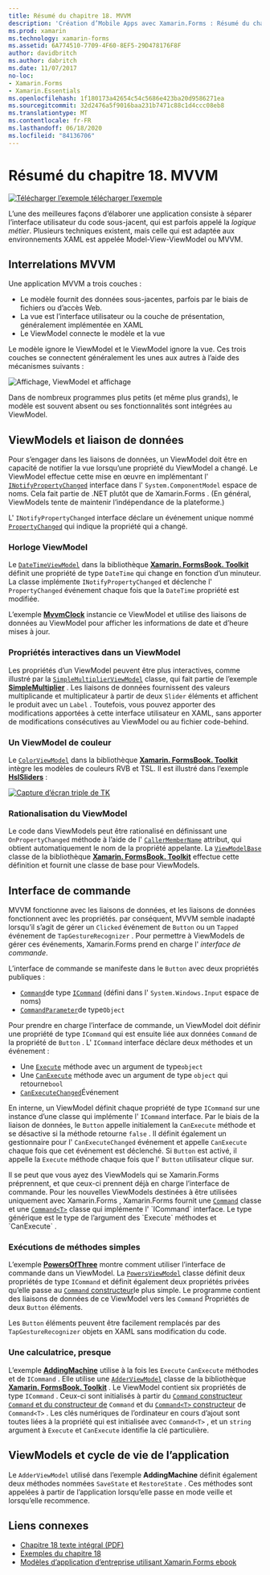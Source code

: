 ```yaml
---
title: Résumé du chapitre 18. MVVM
description: 'Création d’Mobile Apps avec Xamarin.Forms : Résumé du chapitre 18. MVVM'
ms.prod: xamarin
ms.technology: xamarin-forms
ms.assetid: 6A774510-7709-4F60-8EF5-29D478176F8F
author: davidbritch
ms.author: dabritch
ms.date: 11/07/2017
no-loc:
- Xamarin.Forms
- Xamarin.Essentials
ms.openlocfilehash: 1f180173a42654c54c5686e423ba20d9586271ea
ms.sourcegitcommit: 32d2476a5f9016baa231b7471c88c1d4ccc08eb8
ms.translationtype: MT
ms.contentlocale: fr-FR
ms.lasthandoff: 06/18/2020
ms.locfileid: "84136706"
---
```

# <a name="summary-of-chapter-18-mvvm"></a>Résumé du chapitre 18. MVVM

[![Télécharger ](~/media/shared/download.png) l’exemple télécharger l’exemple](https://github.com/xamarin/xamarin-forms-book-samples/tree/master/Chapter18)

L’une des meilleures façons d’élaborer une application consiste à séparer l’interface utilisateur du code sous-jacent, qui est parfois appelé la *logique métier*. Plusieurs techniques existent, mais celle qui est adaptée aux environnements XAML est appelée Model-View-ViewModel ou MVVM.

## <a name="mvvm-interrelationships"></a>Interrelations MVVM

Une application MVVM a trois couches :

- Le modèle fournit des données sous-jacentes, parfois par le biais de fichiers ou d’accès Web.
- La vue est l’interface utilisateur ou la couche de présentation, généralement implémentée en XAML
- Le ViewModel connecte le modèle et la vue

Le modèle ignore le ViewModel et le ViewModel ignore la vue. Ces trois couches se connectent généralement les unes aux autres à l’aide des mécanismes suivants :

![Affichage, ViewModel et affichage](images/ch18fg03.png "MVVM")

Dans de nombreux programmes plus petits (et même plus grands), le modèle est souvent absent ou ses fonctionnalités sont intégrées au ViewModel.

## <a name="viewmodels-and-data-binding"></a>ViewModels et liaison de données

Pour s’engager dans les liaisons de données, un ViewModel doit être en capacité de notifier la vue lorsqu’une propriété du ViewModel a changé. Le ViewModel effectue cette mise en œuvre en implémentant l' [`INotifyPropertyChanged`](xref:System.ComponentModel.INotifyPropertyChanged) interface dans l' `System.ComponentModel` espace de noms. Cela fait partie de .NET plutôt que de Xamarin.Forms . (En général, ViewModels tente de maintenir l’indépendance de la plateforme.)

L' `INotifyPropertyChanged` interface déclare un événement unique nommé [`PropertyChanged`](xref:System.ComponentModel.INotifyPropertyChanged) qui indique la propriété qui a changé.

### <a name="a-viewmodel-clock"></a>Horloge ViewModel

Le [`DateTimeViewModel`](https://github.com/xamarin/xamarin-forms-book-samples/blob/master/Libraries/Xamarin.FormsBook.Toolkit/Xamarin.FormsBook.Toolkit/DateTimeViewModel.cs) dans la bibliothèque [**Xamarin. FormsBook. Toolkit**](https://github.com/xamarin/xamarin-forms-book-samples/tree/master/Libraries/Xamarin.FormsBook.Toolkit/Xamarin.FormsBook.Toolkit) définit une propriété de type `DateTime` qui change en fonction d’un minuteur. La classe implémente `INotifyPropertyChanged` et déclenche l' `PropertyChanged` événement chaque fois que la `DateTime` propriété est modifiée.

L’exemple [**MvvmClock**](https://github.com/xamarin/xamarin-forms-book-samples/tree/master/Chapter18/MvvmClock) instancie ce ViewModel et utilise des liaisons de données au ViewModel pour afficher les informations de date et d’heure mises à jour.

### <a name="interactive-properties-in-a-viewmodel"></a>Propriétés interactives dans un ViewModel

Les propriétés d’un ViewModel peuvent être plus interactives, comme illustré par la [`SimpleMultiplierViewModel`](https://github.com/xamarin/xamarin-forms-book-samples/blob/master/Chapter18/SimpleMultiplier/SimpleMultiplier/SimpleMultiplier/SimpleMultiplierViewModel.cs) classe, qui fait partie de l’exemple [**SimpleMultiplier**](https://github.com/xamarin/xamarin-forms-book-samples/tree/master/Chapter18/SimpleMultiplier) . Les liaisons de données fournissent des valeurs multiplicande et multiplicateur à partir de deux `Slider` éléments et affichent le produit avec un `Label` . Toutefois, vous pouvez apporter des modifications apportées à cette interface utilisateur en XAML, sans apporter de modifications consécutives au ViewModel ou au fichier code-behind.

### <a name="a-color-viewmodel"></a>Un ViewModel de couleur

Le [`ColorViewModel`](https://github.com/xamarin/xamarin-forms-book-samples/blob/master/Libraries/Xamarin.FormsBook.Toolkit/Xamarin.FormsBook.Toolkit/ColorViewModel.cs) dans la bibliothèque [**Xamarin. FormsBook. Toolkit**](https://github.com/xamarin/xamarin-forms-book-samples/tree/master/Libraries/Xamarin.FormsBook.Toolkit/Xamarin.FormsBook.Toolkit) intègre les modèles de couleurs RVB et TSL. Il est illustré dans l’exemple [**HslSliders**](https://github.com/xamarin/xamarin-forms-book-samples/tree/master/Chapter18/HslSliders) :

[![Capture d’écran triple de TK](images/ch18fg08-small.png "TSL, modèle de couleurs")](images/ch18fg08-large.png#lightbox "TSL, modèle de couleurs")

### <a name="streamlining-the-viewmodel"></a>Rationalisation du ViewModel

Le code dans ViewModels peut être rationalisé en définissant une `OnPropertyChanged` méthode à l’aide de l' [`CallerMemberName`](xref:System.Runtime.CompilerServices.CallerMemberNameAttribute) attribut, qui obtient automatiquement le nom de la propriété appelante. La [`ViewModelBase`](https://github.com/xamarin/xamarin-forms-book-samples/blob/master/Libraries/Xamarin.FormsBook.Toolkit/Xamarin.FormsBook.Toolkit/ViewModelBase.cs) classe de la bibliothèque [**Xamarin. FormsBook. Toolkit**](https://github.com/xamarin/xamarin-forms-book-samples/tree/master/Libraries/Xamarin.FormsBook.Toolkit/Xamarin.FormsBook.Toolkit) effectue cette définition et fournit une classe de base pour ViewModels.

## <a name="the-command-interface"></a>Interface de commande

MVVM fonctionne avec les liaisons de données, et les liaisons de données fonctionnent avec les propriétés. par conséquent, MVVM semble inadapté lorsqu’il s’agit de gérer un `Clicked` événement de `Button` ou un `Tapped` événement de `TapGestureRecognizer` . Pour permettre à ViewModels de gérer ces événements, Xamarin.Forms prend en charge l' *interface de commande*.

L’interface de commande se manifeste dans le `Button` avec deux propriétés publiques :

- [`Command`](xref:Xamarin.Forms.Button.Command)de type [`ICommand`](xref:System.Windows.Input.ICommand) (défini dans l' `System.Windows.Input` espace de noms)
- [`CommandParameter`](xref:Xamarin.Forms.Button.CommandParameter)de type`Object`

Pour prendre en charge l’interface de commande, un ViewModel doit définir une propriété de type `ICommand` qui est ensuite liée aux données `Command` de la propriété de `Button` . L' `ICommand` interface déclare deux méthodes et un événement :

- Une [`Execute`](xref:System.Windows.Input.ICommand.Execute(System.Object)) méthode avec un argument de type`object`
- Une [`CanExecute`](xref:System.Windows.Input.ICommand.CanExecute(System.Object)) méthode avec un argument de type `object` qui retourne`bool`
- [`CanExecuteChanged`](xref:System.Windows.Input.ICommand.CanExecuteChanged)Événement

En interne, un ViewModel définit chaque propriété de type `ICommand` sur une instance d’une classe qui implémente l' `ICommand` interface. Par le biais de la liaison de données, le `Button` appelle initialement la `CanExecute` méthode et se désactive si la méthode retourne `false` . Il définit également un gestionnaire pour l' `CanExecuteChanged` événement et appelle `CanExecute` chaque fois que cet événement est déclenché. Si `Button` est activé, il appelle la `Execute` méthode chaque fois que l' `Button` utilisateur clique sur.

Il se peut que vous ayez des ViewModels qui se Xamarin.Forms préprennent, et que ceux-ci prennent déjà en charge l’interface de commande. Pour les nouvelles ViewModels destinées à être utilisées uniquement avec Xamarin.Forms , Xamarin.Forms fournit une [`Command`](xref:Xamarin.Forms.Command) classe et une [`Command<T>`](xref:Xamarin.Forms.Command`1) classe qui implémente l' `ICommand` interface. Le type générique est le type de l’argument des `Execute` méthodes et `CanExecute` .

### <a name="simple-method-executions"></a>Exécutions de méthodes simples

L’exemple [**PowersOfThree**](https://github.com/xamarin/xamarin-forms-book-samples/tree/master/Chapter18/PowersOfThree) montre comment utiliser l’interface de commande dans un ViewModel. La [`PowersViewModel`](https://github.com/xamarin/xamarin-forms-book-samples/blob/master/Chapter18/PowersOfThree/PowersOfThree/PowersOfThree/PowersViewModel.cs) classe définit deux propriétés de type `ICommand` et définit également deux propriétés privées qu’elle passe au [ `Command` constructeur](xref:Xamarin.Forms.Command.%23ctor(System.Action))le plus simple. Le programme contient des liaisons de données de ce ViewModel vers les `Command` Propriétés de deux `Button` éléments.

Les `Button` éléments peuvent être facilement remplacés par des `TapGestureRecognizer` objets en XAML sans modification du code.

### <a name="a-calculator-almost"></a>Une calculatrice, presque

L’exemple [**AddingMachine**](https://github.com/xamarin/xamarin-forms-book-samples/tree/master/Chapter18/AddingMachine) utilise à la fois les `Execute` `CanExecute` méthodes et de `ICommand` . Elle utilise une [`AdderViewModel`](https://github.com/xamarin/xamarin-forms-book-samples/blob/master/Libraries/Xamarin.FormsBook.Toolkit/Xamarin.FormsBook.Toolkit/AdderViewModel.cs) classe de la bibliothèque [**Xamarin. FormsBook. Toolkit**](https://github.com/xamarin/xamarin-forms-book-samples/blob/master/Libraries/Xamarin.FormsBook.Toolkit/Xamarin.FormsBook.Toolkit/AdderViewModel.cs) . Le ViewModel contient six propriétés de type `ICommand` . Ceux-ci sont initialisés à partir du [ `Command` constructeur](xref:Xamarin.Forms.Command.%23ctor(System.Action)) [ `Command` et du constructeur de](xref:Xamarin.Forms.Command.%23ctor(System.Action,System.Func{System.Boolean})) `Command` et du [ `Command<T>` constructeur](https://docs.microsoft.com/dotnet/api/xamarin.forms.command.-ctor?view=xamarin-forms#Xamarin_Forms_Command__ctor_System_Action_System_Object__System_Func_System_Object_System_Boolean__) de `Command<T>` . Les clés numériques de l’ordinateur en cours d’ajout sont toutes liées à la propriété qui est initialisée avec `Command<T>` , et un `string` argument à `Execute` et `CanExecute` identifie la clé particulière.

## <a name="viewmodels-and-the-application-lifecycle"></a>ViewModels et cycle de vie de l’application

Le `AdderViewModel` utilisé dans l’exemple **AddingMachine** définit également deux méthodes nommées `SaveState` et `RestoreState` . Ces méthodes sont appelées à partir de l’application lorsqu’elle passe en mode veille et lorsqu’elle recommence.

## <a name="related-links"></a>Liens connexes

- [Chapitre 18 texte intégral (PDF)](https://download.xamarin.com/developer/xamarin-forms-book/XamarinFormsBook-Ch18-Apr2016.pdf)
- [Exemples du chapitre 18](https://github.com/xamarin/xamarin-forms-book-samples/tree/master/Chapter18)
- [Modèles d’application d’entreprise utilisant Xamarin.Forms ebook](~/xamarin-forms/enterprise-application-patterns/index.md)
